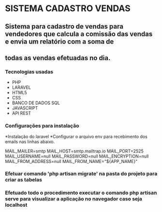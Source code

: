 # SISTEMA CADASTRO VENDAS
## Sistema para cadastro de vendas para vendedores que calcula a comissão das vendas e envia um relatório com a soma de
## todas as vendas efetuadas no dia.

### Tecnologias usadas
* PHP
* LARAVEL
* HTML5
* CSS
* BANCO DE DADOS SQL
* JAVASCRIPT
* API REST

### Configurações para instalação

*Instalação do laravel 
*Configurar o arquivo env para recebimento dos emails nas linhas abaixo.

MAIL_MAILER=smtp
MAIL_HOST=smtp.mailtrap.io
MAIL_PORT=2525
MAIL_USERNAME=null
MAIL_PASSWORD=null
MAIL_ENCRYPTION=null
MAIL_FROM_ADDRESS=null
MAIL_FROM_NAME="${APP_NAME}"

### Efetuar comando 'php artisan migrate' na pasta do projeto para criar as tabelas
### Efetuado todo o procedimento executar o comando php artisan serve para visualizar a aplicação no navegador caso seja localhost

